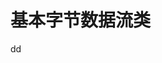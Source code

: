 基本字节数据流类
================================================================================


































dd
